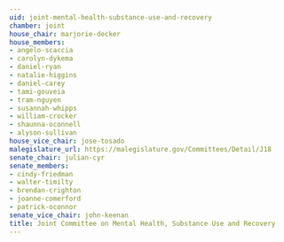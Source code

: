 ```yaml
---
uid: joint-mental-health-substance-use-and-recovery
chamber: joint
house_chair: marjorie-decker
house_members:
- angelo-scaccia
- carolyn-dykema
- daniel-ryan
- natalie-higgins
- daniel-carey
- tami-gouveia
- tram-nguyen
- susannah-whipps
- william-crocker
- shaunna-oconnell
- alyson-sullivan
house_vice_chair: jose-tosado
malegislature_url: https://malegislature.gov/Committees/Detail/J18
senate_chair: julian-cyr
senate_members:
- cindy-friedman
- walter-timilty
- brendan-crighton
- joanne-comerford
- patrick-oconnor
senate_vice_chair: john-keenan
title: Joint Committee on Mental Health, Substance Use and Recovery
---
```

